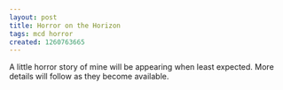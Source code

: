 ```yaml
---
layout: post
title: Horror on the Horizon
tags: mcd horror
created: 1260763665
---
```

A little horror story of mine will be appearing when least expected.  More details will follow as they become available.
